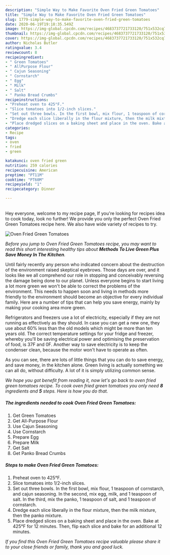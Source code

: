 ```yaml
---
description: "Simple Way to Make Favorite Oven Fried Green Tomatoes"
title: "Simple Way to Make Favorite Oven Fried Green Tomatoes"
slug: 1779-simple-way-to-make-favorite-oven-fried-green-tomatoes
date: 2020-06-19T19:18:35.549Z
image: https://img-global.cpcdn.com/recipes/4683737721733120/751x532cq70/oven-fried-green-tomatoes-recipe-main-photo.jpg
thumbnail: https://img-global.cpcdn.com/recipes/4683737721733120/751x532cq70/oven-fried-green-tomatoes-recipe-main-photo.jpg
cover: https://img-global.cpcdn.com/recipes/4683737721733120/751x532cq70/oven-fried-green-tomatoes-recipe-main-photo.jpg
author: Nicholas Butler
ratingvalue: 3.4
reviewcount: 8
recipeingredient:
- " Green Tomatoes"
- " AllPurpose Flour"
- " Cajun Seasoning"
- " Cornstarch"
- " Egg"
- " Milk"
- " Salt"
- " Panko Bread Crumbs"
recipeinstructions:
- "Preheat oven to 425°F."
- "Slice tomatoes into 1/2-inch slices."
- "Set out three bowls. In the first bowl, mix flour, 1 teaspoon of cornstarch, and cajun seasoning. In the second, mix egg, milk, and 1 teaspoon of salt. In the third, mix the panko, 1 teaspoon of salt, and 1 teaspoon of cornstarch."
- "Dredge each slice liberally in the flour mixture, then the milk mixture, then the panko mixture."
- "Place dredged slices on a baking sheet and place in the oven. Bake at 425°F for 12 minutes. Then, flip each slice and bake for an additional 12 minutes."
categories:
- Recipe
tags:
- oven
- fried
- green

katakunci: oven fried green 
nutrition: 259 calories
recipecuisine: American
preptime: "PT11M"
cooktime: "PT60M"
recipeyield: "1"
recipecategory: Dinner

---
```

<br>
Hey everyone, welcome to my recipe page, If you're looking for recipes idea to cook today, look no further! We provide you only the perfect Oven Fried Green Tomatoes recipe here. We also have wide variety of recipes to try.
<br>


![Oven Fried Green Tomatoes](https://img-global.cpcdn.com/recipes/4683737721733120/751x532cq70/oven-fried-green-tomatoes-recipe-main-photo.jpg)

<i>Before you jump to Oven Fried Green Tomatoes recipe, you may want to read this short interesting healthy tips about 
<strong>Methods To Live Green Plus Save Money In The Kitchen</strong>.</i>
</br>

Until fairly recently any person who indicated concern about the destruction of the environment raised skeptical eyebrows. Those days are over, and it looks like we all comprehend our role in stopping and conceivably reversing the damage being done to our planet. Unless everyone begins to start living a lot more green we won't be able to correct the problems of the environment. This needs to happen soon and living in methods more friendly to the environment should become an objective for every individual family. Here are a number of tips that can help you save energy, mainly by making your cooking area more green.

Refrigerators and freezers use a lot of electricity, especially if they are not running as effectively as they should. In case you can get a new one, they use about 60% less than the old models which might be more than ten years old. The correct temperature settings for your fridge and freezer, whereby you'll be saving electrical power and optimising the preservation of food, is 37F and 0F. Another way to save electricity is to keep the condenser clean, because the motor won't have to operate as often.

As you can see, there are lots of little things that you can do to save energy, and save money, in the kitchen alone. Green living is actually something we can all do, without difficulty. A lot of it is simply utilizing common sense.


<i>We hope you got benefit from reading it, now let's go back to oven fried green tomatoes recipe. To cook oven fried green tomatoes you only need <strong>8</strong> ingredients and <strong>5</strong> steps. Here is how you do that.
</i>

##### The ingredients needed to cook Oven Fried Green Tomatoes:

1. Get  Green Tomatoes
1. Get  All-Purpose Flour
1. Use  Cajun Seasoning
1. Use  Cornstarch
1. Prepare  Egg
1. Prepare  Milk
1. Get  Salt
1. Get  Panko Bread Crumbs


##### Steps to make Oven Fried Green Tomatoes:

1. Preheat oven to 425°F.
1. Slice tomatoes into 1/2-inch slices.
1. Set out three bowls. In the first bowl, mix flour, 1 teaspoon of cornstarch, and cajun seasoning. In the second, mix egg, milk, and 1 teaspoon of salt. In the third, mix the panko, 1 teaspoon of salt, and 1 teaspoon of cornstarch.
1. Dredge each slice liberally in the flour mixture, then the milk mixture, then the panko mixture.
1. Place dredged slices on a baking sheet and place in the oven. Bake at 425°F for 12 minutes. Then, flip each slice and bake for an additional 12 minutes.


<i>If you find this Oven Fried Green Tomatoes recipe valuable please share it to your close friends or family, thank you and good luck.</i>
